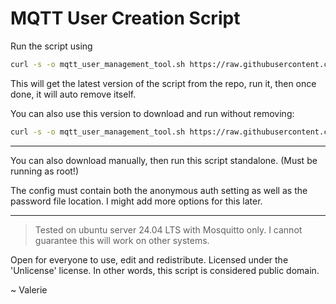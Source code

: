 # MQTT User Creation Script

Run the script using
```bash
curl -s -o mqtt_user_management_tool.sh https://raw.githubusercontent.com/VaeluxV/MQTT-User-creation-script/main/mqtt_user_management_tool.sh && sudo bash mqtt_user_management_tool.sh && rm mqtt_user_management_tool.sh
```

This will get the latest version of the script from the repo, run it, then once done, it will auto remove itself.

You can also use this version to download and run without removing:
```bash
curl -s -o mqtt_user_management_tool.sh https://raw.githubusercontent.com/VaeluxV/MQTT-User-creation-script/main/mqtt_user_management_tool.sh && sudo bash mqtt_user_management_tool.sh
```

---

You can also download manually, then run this script standalone. (Must be running as root!)

The config must contain both the anonymous auth setting as well as the password file location. I might add more options for this later.

---

> Tested on ubuntu server 24.04 LTS with Mosquitto only. I cannot guarantee this will work on other systems.

Open for everyone to use, edit and redistribute. Licensed under the 'Unlicense' license. In other words, this script is considered public domain.

~ Valerie

